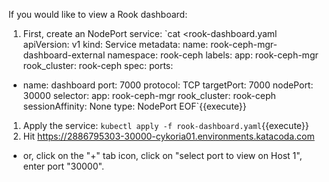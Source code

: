 If you would like to view a Rook dashboard:

1. First, create an NodePort service: `cat <<EOF >rook-dashboard.yaml
apiVersion: v1
kind: Service
metadata:
  name: rook-ceph-mgr-dashboard-external
  namespace: rook-ceph
  labels:
    app: rook-ceph-mgr
    rook_cluster: rook-ceph
spec:
  ports:
  - name: dashboard
    port: 7000
    protocol: TCP
    targetPort: 7000
    nodePort: 30000
  selector:
    app: rook-ceph-mgr
    rook_cluster: rook-ceph
  sessionAffinity: None
  type: NodePort
EOF`{{execute}}
1. Apply the service: `kubectl apply -f rook-dashboard.yaml`{{execute}}
1. Hit https://2886795303-30000-cykoria01.environments.katacoda.com
  - or, click on the "+" tab icon, click on "select port to view on Host 1", enter port "30000".
